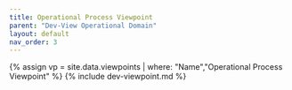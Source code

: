 ```yaml
---
title: Operational Process Viewpoint
parent: "Dev-View Operational Domain"
layout: default
nav_order: 3
---
```

{% assign vp = site.data.viewpoints | where: "Name","Operational Process Viewpoint" %}
{% include dev-viewpoint.md %}